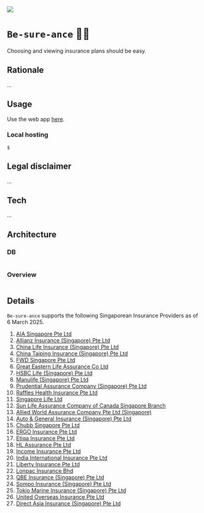 [![](https://img.shields.io/badge/be_sure_ance_1.0.0-passing-green)](https://github.com/gongahkia/be-sure-ance/releases/tag/1.0.0)

# `Be-sure-ance` 🤷‍♂️

Choosing and viewing insurance plans should be easy.

## Rationale

...

## Usage

Use the web app [here]().

### Local hosting

```console
$
```

## Legal disclaimer

...

## Tech

...

## Architecture

### DB

```mermaid

```

### Overview

```mermaid

```

## Details

`Be-sure-ance` supports the following Singaporean Insurance Providers as of 6 March 2025.

1. [AIA Singapore Pte Ltd](https://www.aia.com.sg/en/index)
2. [Allianz Insurance (Singapore) Pte Ltd](https://www.allianz.sg/)
3. [China Life Insurance (Singapore) Pte Ltd](https://www.chinalife.com.sg/)
4. [China Taiping Insurance (Singapore) Pte Ltd](https://www.sg.cntaiping.com/en/)
5. [FWD Singapore Pte Ltd](https://www.fwd.com.sg/)
6. [Great Eastern Life Assurance Co Ltd](https://www.greateasternlife.com/sg/en/about-us.html)
7. [HSBC Life (Singapore) Pte Ltd](https://www.insurance.hsbc.com.sg/)
8. [Manulife (Singapore) Pte Ltd](https://www.manulife.com.sg/)
9. [Prudential Assurance Company (Singapore) Pte Ltd](https://www.prudential.com.sg/)
11. [Raffles Health Insurance Pte Ltd](https://www.raffleshealthinsurance.com/)
12. [Singapore Life Ltd](https://singlife.com/en)
13. [Sun Life Assurance Company of Canada Singapore Branch](https://www.sunlife.com.sg/en/)
14. [Allied World Assurance Company Pte Ltd (Singapore)](https://alliedworldinsurance.com/singapore/)
15. [Auto & General Insurance (Singapore) Pte Ltd](https://www.aig.sg/home)
16. [Chubb Singapore Pte Ltd](https://www.chubb.com/sg-en/)
17. [ERGO Insurance Pte Ltd](https://www.ergo.com.sg/)
18. [Etiqa Insurance Pte Ltd](https://www.etiqa.com.sg/)
19. [HL Assurance Pte Ltd](https://www.hlas.com.sg/)
20. [Income Insurance Pte Ltd](https://www.income.com.sg/)
21. [India International Insurance Pte Ltd](https://www.iii.com.sg/)
22. [Liberty Insurance Pte Ltd](https://www.libertyinsurance.com.sg/)
23. [Lonpac Insurance Bhd](https://www.lonpac.com/)
24. [QBE Insurance (Singapore) Pte Ltd](https://www.qbe.com/sg)
25. [Sompo Insurance (Singapore) Pte Ltd](https://www.sompo.com.sg/)
26. [Tokio Marine Insurance (Singapore) Pte Ltd](https://www.tokiomarine.com/sg/en.html)
27. [United Overseas Insurance Pte Ltd](https://www.uoi.com.sg/index.page)
29. [Direct Asia Insurance (Singapore) Pte Ltd](https://www.directasia.com/)